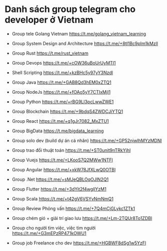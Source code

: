 # Danh sách group telegram cho developer ở Vietnam
+ Group tele Golang Vietnam
https://t.me/golang_vietnam_learning

+ Group System Design and Architecture
https://t.me/+8tl1Bc9pIm1kMzll

+ Group Rust
https://t.me/rust_vietnam

+ Group Devops
https://t.me/+cOW36uBoUrUyMTI1

+ Shell Scripting
https://t.me/+kzBHc5y97yY3Nzdl

+ Group Java
https://t.me/+GAB8Qd3hEM0xZTQ1

+ Group NodeJs
https://t.me/+fOAo5yY7CTIxMjI1

+ Group Python
https://t.me/+rBG9Ll3pcLwwZWE1

+ Group Blockchain
https://t.me/+9bdqS4ZWDCJiYTQ1

+ Group React
https://t.me/+q1gJr7082_MxZTU1

+ Group BigData
https://t.me/bigdata_learning

+ Group solo dev (build dự án cá nhân)
https://t.me/+GP52njwlhMYzMDNl

+ Group trao đổi thuật toán
https://t.me/+ST0unit9nTRkYjhl

+ Group Vuejs
https://t.me/+LKooS7Q2MWw1NTFl

+ Group Angular
https://t.me/+xkW78JfXLwQ0OTBl

+ Group .Net
https://t.me/+sMJeQBLOqOJlN2Q1

+ Group Flutter
https://t.me/+3dYit2f4wgllYzM1

+ Group Scala
https://t.me/+t42gV6VSYvNmNmQ1

+ Group Review Phỏng vấn
https://t.me/+7Q4mCjGLykc1ZTk1

+ Group chém gió + giải trí giao lưu
https://t.me/+Lm-2TQUr8To1ZDBl

+ Group cho người tìm việc, việc tìm người
https://t.me/+G3mEPzRP471kOWU1

+ Group job Freelance cho dev
https://t.me/+HGBWF8dSg1w5YzFl

